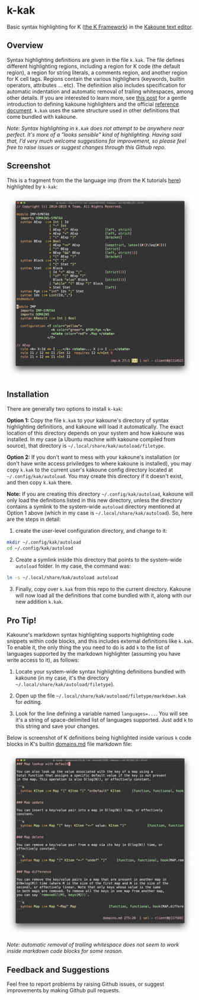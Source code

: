 # k-kak

Basic syntax highlighting for K ([the K Framework](https://github.com/kframework/k))
in the [Kakoune text editor](https://kakoune.org).

## Overview

Syntax highlighting definitions are given in the file `k.kak`. The file  defines different highlighting
regions, including a region for K code (the default region), a region for string literals, a comments
region, and another region for K cell tags. Regions contain the various highlighers (keywords, builtin
operators, attributes ... etc). The definitiion also includes specification for automatic indentation
and automatic removal of trailing whitespaces, among other details. If you are interested to learn more,
see [this post](https://zork.net/~st/jottings/Intro_to_Kakoune_highlighters.html) for a
gentle introduction to defining kakoune highlighters and the official
[reference document](https://github.com/mawww/kakoune/blob/master/doc/pages/highlighters.asciidoc). 
`k.kak` uses the same structure used in other definitions that come bundled with kakoune.

*Note: Syntax highlighting in `k.kak` does not attempt to be anywhere near perfect. It's more of a
"looks sensible" kind of highlighting. Having said that, I'd very much welcome suggestions
for improvement, so please feel free to raise issues or suggest changes through this Github repo.*

## Screenshot

This is a fragment from the the language imp (from the K tutorials
[here](https://github.com/kframework/k/blob/master/k-distribution/tutorial/1_k/2_imp/lesson_4/imp.k))
highlighted by `k-kak`: 

![k-kak in action!](assets/screenshot1.png)

## Installation

There are generally two options to install `k-kak`:

**Option 1:** Copy the file `k.kak` to your kakoune's directory of syntax highlighting definitions,
and kakoune will load it automatically. The exact location of this directory depends on your
system and how kakoune was installed. In my case (a Ubuntu machine with kakoune compiled from
source), that directory is `~/.local/share/kak/autoload/filetype`.

**Option 2:** If you don't want to mess with your kakoune's installation (or don't have write access
priviledges to where kakoune is installed), you may copy `k.kak` to the current user's kakoune
config directory located at `~/.config/kak/autoload`. You may create this directory if it doesn't
exist, and then copy `k.kak` there.
   
**Note:** If you are creating this directory `~/.config/kak/autoload`, kakoune will only load
the definitions listed in this new directory, unless the directory contains a symlink to the
system-wide `autoload` directory mentioned at Option 1 above (which in my case is 
`~/.local/share/kak/autoload`). So, here are the steps in detail:
   
   1. create the user-level configuration directory, and change to it:
   
   ```sh
   mkdir ~/.config/kak/autoload
   cd ~/.config/kak/autoload
   ```
   
   2. Create a symlink inside this directory that points to the system-wide `autoload` folder. In my case, the command was:
   
   ```sh
   ln -s ~/.local/share/kak/autoload autoload
   ```

   3. Finally, copy over `k.kak` from this repo to the current directory. Kakoune will now load all the
      definitions that come bundled with it, along with our new addition `k.kak`. 
   
## Pro Tip!

Kakoune's markdown syntax highlighting supports highlighting code snippets within code blocks, and 
this includes external definitions like `k.kak`. To enable it, the only thing the you need to do is
add `k` to the list of languages supported by the markdown highlighter (assuming you have write 
access to it), as follows:

1. Locate your system-wide syntax highlighting definitions bundled with kakoune (in my case, it's the
   directory `~/.local/share/kak/autoload/filetype`).
   
2. Open up the file `~/.local/share/kak/autoload/filetype/markdown.kak` for editing.

3. Look for the line defining a variable named `languages=...`. You will see it's a string of space-delimited
   list of languages supported. Just add `k` to this string and save your changes.

Below is screenshot of K definitions being highlighted inside various `k` code blocks in K's builtin
[domains.md](https://github.com/kframework/k/blob/master/k-distribution/include/kframework/builtin/domains.md)
file markdown file:

![k-kak in action inside a code block within a markdown file!](assets/screenshot2.png)

*Note: automatic removal of trailing whitespace does not seem to work inside markdown code blocks for some reason.*

## Feedback and Suggestions

Feel free to report problems by raising Github issues, or suggest improvements by making Github
pull requests. 


